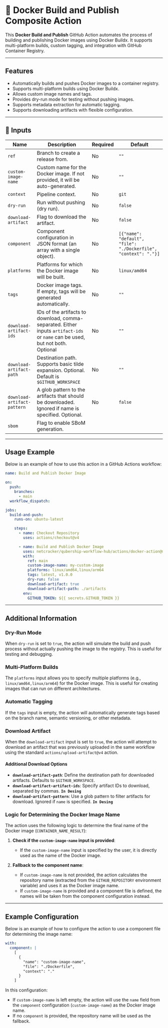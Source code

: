 # 🚀 Docker Build and Publish Composite Action

This **Docker Build and Publish** GitHub Action automates the process of building and publishing Docker images using Docker Buildx. It supports multi-platform builds, custom tagging, and integration with GitHub Container Registry.

---

## Features

- Automatically builds and pushes Docker images to a container registry.
- Supports multi-platform builds using Docker Buildx.
- Allows custom image names and tags.
- Provides dry-run mode for testing without pushing images.
- Supports metadata extraction for automatic tagging.
- Supports downloading artifacts with flexible configuration.

---

## 📌 Inputs

| Name                        | Description                                                                                                                   | Required | Default                                                         |
| --------------------------- | ----------------------------------------------------------------------------------------------------------------------------- | -------- | --------------------------------------------------------------- |
| `ref`                       | Branch to create a release from.                                                                                              | No       | `""`                                                            |
| `custom-image-name`         | Custom name for the Docker image. If not provided, it will be auto-generated.                                                 | No       | `""`                                                            |
| `context`                   | Pipeline context.                                                                                                             | No       | `git`                                                           |
| `dry-run`                   | Run without pushing (dry run).                                                                                                | No       | `false`                                                         |
| `download-artifact`         | Flag to download the artifact.                                                                                                | No       | `false`                                                         |
| `component`                 | Component configuration in JSON format (an array with a single object).                                                       | No       | `[{"name": "default", "file": "./Dockerfile", "context": "."}]` |
| `platforms`                 | Platforms for which the Docker image will be built.                                                                           | No       | `linux/amd64`                                                   |
| `tags`                      | Docker image tags. If empty, tags will be generated automatically.                                                            | No       | `""`                                                            |
| `download-artifact-ids`     | IDs of the artifacts to download, comma-separated. Either inputs `artifact-ids` or `name` can be used, but not both. Optional | No       | `""`                                                            |
| `download-artifact-path`    | Destination path. Supports basic tilde expansion. Optional. Default is `$GITHUB_WORKSPACE`                                    | No       | `""`                                                            |
| `download-artifact-pattern` | A glob pattern to the artifacts that should be downloaded. Ignored if name is specified. Optional.                            | No       | `false`                                                         |
| `sbom`                      | Flag to enable SBoM generation.                                                                                               |

---

## Usage Example

Below is an example of how to use this action in a GitHub Actions workflow:

```yaml
name: Build and Publish Docker Image

on:
  push:
    branches:
      - main
  workflow_dispatch:

jobs:
  build-and-push:
    runs-on: ubuntu-latest

    steps:
      - name: Checkout Repository
        uses: actions/checkout@v4

      - name: Build and Publish Docker Image
        uses: netcracker/qubership-workflow-hub/actions/docker-action@main
        with:
          ref: main
          custom-image-name: my-custom-image
          platforms: linux/amd64,linux/arm64
          tags: latest, v1.0.0
          dry-run: false
          download-artifact: true
          download-artifact-path: ./artifacts
        env:
          GITHUB_TOKEN: ${{ secrets.GITHUB_TOKEN }}
```

---

## Additional Information

### Dry-Run Mode

When `dry-run` is set to `true`, the action will simulate the build and push process without actually pushing the image to the registry. This is useful for testing and debugging.

### Multi-Platform Builds

The `platforms` input allows you to specify multiple platforms (e.g., `linux/amd64,linux/arm64`) for the Docker image. This is useful for creating images that can run on different architectures.

### Automatic Tagging

If the `tags` input is empty, the action will automatically generate tags based on the branch name, semantic versioning, or other metadata.

### Download Artifact

When the `download-artifact` input is set to `true`, the action will attempt to download an artifact that was previously uploaded in the same workflow using the standard `actions/upload-artifact@v4` action.

#### Additional Download Options

- **`download-artifact-path`**: Define the destination path for downloaded artifacts. Defaults to `$GITHUB_WORKSPACE`.
- **`download-artifact-artifact-ids`**: Specify artifact IDs to download, separated by commas. **`In Desing`**
- **`download-artifact-pattern`**: Use a glob pattern to filter artifacts for download. Ignored if `name` is specified. **`In Desing`**

### Logic for Determining the Docker Image Name

The action uses the following logic to determine the final name of the Docker image (`CONTAINER_NAME_RESULT`):

1. **Check if the `custom-image-name` input is provided**:

   - If the `custom-image-name` input is specified by the user, it is directly used as the name of the Docker image.

2. **Fallback to the component name**:
   - If `custom-image-name` is not provided, the action calculates the repository name (extracted from the `GITHUB_REPOSITORY` environment variable) and uses it as the Docker image name.
   - If `custom-image-name` is provided and a component file is defined, the names will be taken from the component configuration instead.

---

## Example Configuration

Below is an example of how to configure the action to use a component file for determining the image name:

```yaml
with:
  component: |
    [
      {
        "name": "custom-image-name",
        "file": "./Dockerfile",
        "context": "."
      }
    ]
```

In this configuration:

- If `custom-image-name` is left empty, the action will use the `name` field from the `component` configuration (`custom-image-name`) as the Docker image name.
- If no `component` is provided, the repository name will be used as the fallback.
